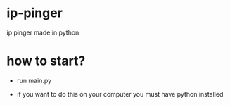 # ip-pinger
ip pinger made in python

# how to start?

- run main.py

- if you want to do this on your computer you must have python installed
